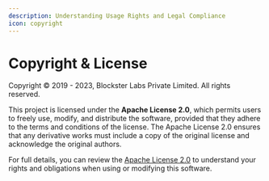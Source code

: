 ```yaml
---
description: Understanding Usage Rights and Legal Compliance
icon: copyright
---
```


# Copyright & License

Copyright © 2019 - 2023, Blockster Labs Private Limited. All rights reserved.

This project is licensed under the **Apache License 2.0**, which permits users to freely use, modify, and distribute the software, provided that they adhere to the terms and conditions of the license. The Apache License 2.0 ensures that any derivative works must include a copy of the original license and acknowledge the original authors.

For full details, you can review the [Apache License 2.0](https://github.com/credebl/platform/blob/main/LICENSE) to understand your rights and obligations when using or modifying this software.

